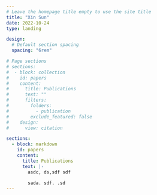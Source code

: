 ```yaml
---
# Leave the homepage title empty to use the site title
title: "Xin Sun"
date: 2022-10-24
type: landing

design:
  # Default section spacing
  spacing: "6rem"

# Page sections
# sections:
#  - block: collection
#    id: papers
#    content:
#      title: Publications
#      text: ""
#      filters:
#        folders:
#          - publication
#        exclude_featured: false
#    design:
#      view: citation

sections:
  - block: markdown
    id: papers
    content:
      title: Publications
      text: |-
        asdc, ds,sdf sdf

        sada. sdf. .sd
---
```


